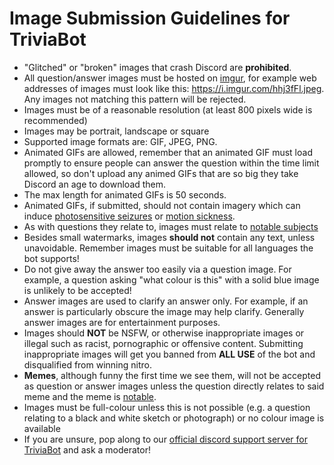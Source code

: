 # Image Submission Guidelines for TriviaBot

* "Glitched" or "broken" images that crash Discord are **prohibited**.
* All question/answer images must be hosted on [imgur](https://imgur.com), for example web addresses of images must look like this: https://i.imgur.com/hhj3fFl.jpeg. Any images not matching this pattern will be rejected.
* Images must be of a reasonable resolution (at least 800 pixels wide is recommended)
* Images may be portrait, landscape or square
* Supported image formats are: GIF, JPEG, PNG.
* Animated GIFs are allowed, remember that an animated GIF must load promptly to ensure people can answer the question within the time limit allowed, so don't upload any animed GIFs that are so big they take Discord an age to download them.
* The max length for animated GIFs is 50 seconds.
* Animated GIFs, if submitted, should not contain imagery which can induce [photosensitive seizures](https://epilepsysociety.org.uk/photosensitive-epilepsy) or [motion sickness](https://balanceanddizziness.org/disorders/vestibular-disorders/motion-and-cyber-sickness/).
* As with questions they relate to, images must relate to [notable subjects](https://en.wikipedia.org/wiki/Wikipedia:Notability)
* Besides small watermarks, images **should not** contain any text, unless unavoidable. Remember images must be suitable for all languages the bot supports!
* Do not give away the answer too easily via a question image. For example, a question asking "what colour is this" with a solid blue image is unlikely to be accepted!
* Answer images are used to clarify an answer only. For example, if an answer is particularly obscure the image may help clarify. Generally answer images are for entertainment purposes.
* Images should **NOT** be NSFW, or otherwise inappropriate images or illegal such as racist, pornographic or offensive content. Submitting inappropriate images will get you banned from **ALL USE** of the bot and disqualified from winning nitro.
* **Memes**, although funny the first time we see them, will not be accepted as question or answer images unless the question directly relates to said meme and the meme is [notable](https://en.wikipedia.org/wiki/Wikipedia:Notability).
* Images must be full-colour unless this is not possible (e.g. a question relating to a black and white sketch or photograph) or no colour image is available
* If you are unsure, pop along to our [official discord support server for TriviaBot](https://discord.gg/brainbox) and ask a moderator!
